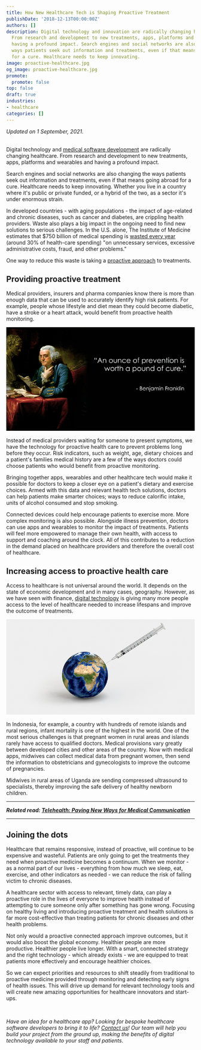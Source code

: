 ```yaml
---
title: How New Healthcare Tech is Shaping Proactive Treatment
publishDate: '2018-12-13T00:00:00Z'
authors: []
description: Digital technology and innovation are radically changing healthcare.
  From research and development to new treatments, apps, platforms and wearables and
  having a profound impact. Search engines and social networks are also changing the
  ways patients seek out information and treatments, even if that means going abroad
  for a cure. Healthcare needs to keep innovating.
image: proactive-healthcare.jpg
og_image: proactive-healthcare.jpg
promote:
  promote: false
top: false
draft: true
industries:
- healthcare
categories: []
---
```

_Updated on 1 September, 2021._<br><br>

Digital technology and <a href="https://anadea.info/solutions/medical-app-development" target="_blank">medical software development</a> are radically changing healthcare. From research and development to new treatments, apps, platforms and wearables and having a profound impact.

Search engines and social networks are also changing the ways patients seek out information and treatments, even if that means going abroad for a cure. Healthcare needs to keep innovating. Whether you live in a country where it's public or private funded, or a hybrid of the two, as a sector it's under enormous strain.

In developed countries - with aging populations - the impact of age-related and chronic diseases, such as cancer and diabetes, are crippling health providers. Waste also plays a big impact in the ongoing need to find new solutions to serious challenges. In the U.S. alone, The Institute of Medicine estimates that $750 billion of medical spending is <a href="https://www.weforum.org/agenda/2015/01/how-connected-healthcare-is-becoming-a-reality/" target="_blank">wasted every year</a> (around 30% of health-care spending) "on unnecessary services, excessive administrative costs, fraud, and other problems."

One way to reduce this waste is taking a <a href="https://www.forbes.com/sites/toddhixon/2014/08/19/the-huge-neglected-opportunity-for-proactive-medicine/#6560484061e1" target="_blank">proactive approach</a> to treatments.

## Providing proactive treatment

Medical providers, insurers and pharma companies know there is more than enough data that can be used to accurately identify high risk patients. For example, people whose lifestyle and diet mean they could become diabetic, have a stroke or a heart attack, would benefit from proactive health monitoring.

![Preventive care vs curative care](benjamin-franklin-quote.jpg)

Instead of medical providers waiting for someone to present symptoms, we have the technology for proactive health care to prevent problems long before they occur. Risk indicators, such as weight, age, dietary choices and a patient's families medical history are a few of the ways doctors could choose patients who would benefit from proactive monitoring.

Bringing together apps, wearables and other healthcare tech would make it possible for doctors to keep a closer eye on a patient's dietary and exercise choices. Armed with this data and relevant health tech solutions, doctors can help patients make smarter choices; ways to reduce calorific intake, units of alcohol consumed and stop smoking.

Connected devices could help encourage patients to exercise more. More complex monitoring is also possible. Alongside illness prevention, doctors can use apps and wearables to monitor the impact of treatments. Patients will feel more empowered to manage their own health, with access to support and coaching around the clock. All of this contributes to a reduction in the demand placed on healthcare providers and therefore the overall cost of healthcare.

## Increasing access to proactive health care

Access to healthcare is not universal around the world. It depends on the state of economic development and in many cases, geography. However, as we have seen with finance, <a href="https://anadea.info/blog/the-future-of-health-innovative-trends-in-medical-software-development-2019" target="_blank">digital technology</a> is giving many more people access to the level of healthcare needed to increase lifespans and improve the outcome of treatments.

![Remote healthcare technology](remote-healthcare.jpg)

In Indonesia, for example, a country with hundreds of remote islands and rural regions, infant mortality is one of the highest in the world. One of the most serious challenges is that pregnant women in rural areas and islands rarely have access to qualified doctors. Medical provisions vary greatly between developed cities and other areas of the country. Now with medical apps, midwives can collect medical data from pregnant women, then send the information to obstetricians and gynecologists to improve the outcome of pregnancies.

Midwives in rural areas of Uganda are sending compressed ultrasound to specialists, thereby improving the safe delivery of healthy newborn children.

---

***Related read: [Telehealth: Paving New Ways for Medical Communication](https://anadea.info/blog/telehealth-solutions-paving-new-ways-for-medical-communication)***

---

## Joining the dots

Healthcare that remains responsive, instead of proactive, will continue to be expensive and wasteful. Patients are only going to get the treatments they need when proactive medicine becomes a continuum. When we monitor - as a normal part of our lives - everything from how much we sleep, eat, exercise, and other indicators as needed - we can reduce the risk of falling victim to chronic diseases.

A healthcare sector with access to relevant, timely data, can play a proactive role in the lives of everyone to improve health instead of attempting to cure someone only after something has gone wrong. Focusing on healthy living and introducing proactive treatment and health solutions is far more cost-effective than treating patients for chronic diseases and other health problems.

Not only would a proactive connected approach improve outcomes, but it would also boost the global economy. Healthier people are more productive. Healthier people live longer. With a smart, connected strategy and the right technology - which already exists - we are equipped to treat patients more effectively and encourage healthier choices.

So we can expect priorities and resources to shift steadily from traditional to proactive medicine provided through monitoring and detecting early signs of health issues. This will drive up demand for relevant technology tools and will create new amazing opportunities for healthcare innovators and start-ups.



<br />


*Have an idea for a healthcare app? Looking for bespoke healthcare software developers to bring it to life? [Contact us](https://anadea.info/contacts)! Our team will help you build your project from the ground up, making the benefits of digital technology available to your staff and patients.*
